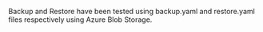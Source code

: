 Backup and Restore have been tested using backup.yaml and restore.yaml files respectively using Azure Blob Storage.